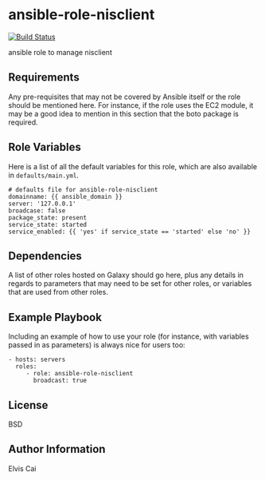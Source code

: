 ansible-role-nisclient
=========

[![Build Status](https://travis-ci.org/ofsole/ansible-role-nisclient.png?branch=master)](https://travis-ci.org/ofsole/ansible-role-nisclient)

ansible role to manage nisclient

Requirements
------------

Any pre-requisites that may not be covered by Ansible itself or the role should be mentioned here. For instance, if the role uses the EC2 module, it may be a good idea to mention in this section that the boto package is required.

Role Variables
--------------

Here is a list of all the default variables for this role, which are also available in `defaults/main.yml`.
```
# defaults file for ansible-role-nisclient
domainname: {{ ansible_domain }}
server: '127.0.0.1'
broadcase: false
package_state: present
service_state: started
service_enabled: {{ 'yes' if service_state == 'started' else 'no' }}
```

Dependencies
------------

A list of other roles hosted on Galaxy should go here, plus any details in regards to parameters that may need to be set for other roles, or variables that are used from other roles.

Example Playbook
----------------

Including an example of how to use your role (for instance, with variables passed in as parameters) is always nice for users too:

    - hosts: servers
      roles:
         - role: ansible-role-nisclient
           broadcast: true

License
-------

BSD

Author Information
------------------

Elvis Cai
